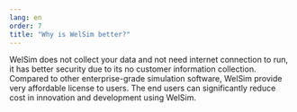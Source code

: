 ```yaml
---
lang: en
order: 7
title: "Why is WelSim better?"
---
```


WelSim does not collect your data and not need internet connection to run, it has better security due to its no customer information collection. Compared to other enterprise-grade simulation software, WelSim provide very affordable license to users. The end users can significantly reduce cost in innovation and development using WelSim.
